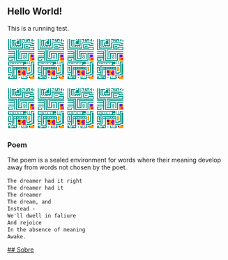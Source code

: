 ## Hello World!

This is a running test.

![img](/assets/images/tokens/ChipCard2x.gif) ![img](/assets/images/tokens/ChipCard2x.gif) ![img](/assets/images/tokens/ChipCard2x.gif) ![img](/assets/images/tokens/ChipCard2x.gif)

![img](/assets/images/tokens/ChipCard2x.gif) ![img](/assets/images/tokens/ChipCard2x.gif) ![img](/assets/images/tokens/ChipCard2x.gif) ![img](/assets/images/tokens/ChipCard2x.gif)

### Poem

The poem is a sealed environment for words where their meaning develop away from words not chosen by the poet.

```
The dreamer had it right
The dreamer had it
The dreamer
The dream, and
Instead -
We'll dwell in faliure
And rejoice
In the absence of meaning
Awake.
```

[## Sobre](https://lucasperesbet.github.io/home/about/)

